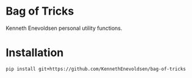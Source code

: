 # Bag of Tricks
Kenneth Enevoldsen personal utility functions.


# Installation
```
pip install git+https://github.com/KennethEnevoldsen/bag-of-tricks
```
